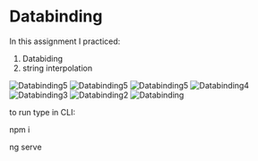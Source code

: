 # Databinding
In this assignment I practiced:
1. Databiding
2. string interpolation


<img src="https://res.cloudinary.com/mokaweb/image/upload/v1594213690/Udemy%20Angular%20TypeScript/Databinding-7.gif" alt="Databinding5"> 

<img src="https://res.cloudinary.com/mokaweb/image/upload/v1594068778/Udemy%20Angular%20TypeScript/Databinding-6.gif" alt="Databinding5"> 

<img src="https://res.cloudinary.com/mokaweb/image/upload/v1593445118/Udemy%20Angular%20TypeScript/Databinding-5.gif" alt="Databinding5"> 

<img src="https://res.cloudinary.com/mokaweb/image/upload/v1593440165/Udemy%20Angular%20TypeScript/Databinding4.gif" alt="Databinding4">

<img src="https://res.cloudinary.com/mokaweb/image/upload/v1593437900/Udemy%20Angular%20TypeScript/Databinding3.png" alt="Databinding3">

<img src="https://res.cloudinary.com/mokaweb/image/upload/v1593434718/Udemy%20Angular%20TypeScript/Databinding2.png" alt="Databinding2">

<img src="https://res.cloudinary.com/mokaweb/image/upload/v1593426027/Udemy%20Angular%20TypeScript/Databinding.png" alt="Databinding">

to run type in CLI: 

npm i 

ng serve
